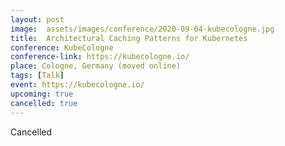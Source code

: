 ```yaml
---
layout: post
image:  assets/images/conference/2020-09-04-kubecologne.jpg
title:  Architectural Caching Patterns for Kubernetes
conference: KubeCologne
conference-link: https://kubecologne.io/
place: Cologne, Germany (moved online)
tags: [Talk]
event: https://kubecologne.io/
upcoming: true
cancelled: true
---
```


Cancelled

